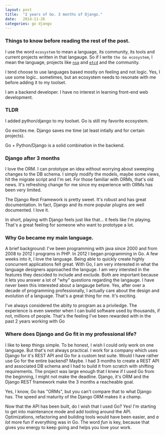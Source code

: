 ```yaml
---
layout: post
title:  "2 years of Go. 3 months of Django."
date:   2014-11-26
categories: go django  
---
```


### Things to know before reading the rest of the post. 

I use the word `ecosystem` to mean a language, its community, its tools and current projects written in that langauge. So if I write `the Go ecosystem`, I mean the language, projects like [`nsq`](http://nsq.io/) and [`etcd`](https://github.com/coreos/etcd) and the community.

I tend choose to use languages based mostly on feeling and not logic.  Yes, I use some logic.. sometimes, but an ecosystem needs to resonate with me before adding it to my toolset.

I am a backend developer. I have no interest in learning front-end web development.

### TLDR

I added python/django to my toolset. Go is still my favorite ecosystem.

Go excites me.  Django saves me time (at least intially and for certain projects).

Go + Python/Django is a solid combination in the backend.

### Django after 3 months

I love the ORM.  I can prototype an idea without worrying about sweeping changes to the DB schema. I simply modify the models, maybe some views, hit the migrate script and I'm set.  For those familiar with ORMs, that's old news.  It's refreshing change for me since my experience with ORMs has been very limited.  

The Django Rest Framework is pretty sweet. It's robust and has great documentation. In fact, Django and its more popular plugins are well documented.  I love it. 

In short, playing with Django feels just like that... it feels like I'm playing. That's a great feeling for someone who want to prototype a lot. 

### Why Go became my main language.

A brief background: I've been programming with java since 2000 and from 2008 to 2012 I programs in PHP.  In 2012 I began programming in Go. A few weeks into it, I love the language.  Being able to quickly create highly concurrent applications felt great. With Go, I am very interested in what the language designers approached the languge.  I am very intersted in the features they descided to include and exclude.  Both are important because it lets you answer a lot of "why" questions regarding the langauge. I have never been this interested about a langauge before. Yes, after over a decade of programming professionally, I actually care about the design and evolution of a language. That's a great thing for me. It's exciting. 

I've always considered the abilty to program as a priviledge. The experience is even sweeter when I can build software used by thousands, if not, millions of people. That's the feeling I've been rewarded with in the past 2 years working with Go


### Where does Django and Go fit in my professional life?

I like to keep things simple. To be honest, I wish I could only work on one language. But that's not always practical.  I work for a company which uses Django for it's REST API and Go for a custom test suite. Would I have rather use Go for the entire backend? Maybe.  I had 3 months to create a REST API and associated DB schema and I had to build it from scratch with shifting requirements. The project was large enough that I knew if I used Go from the beginning, I might not make the deadline. Django, it's ORM and the Django REST framework make the 3 months a reacheable goal. 

Yes, I know, Go has "ORMs", but you can't compare that to what Django has.  The speed and maturity of the Django ORM makes it a champ. 

Now that the API has been built, do I wish that I used Go?  Yes!  I'm starting to get into maintenance mode and add tooling around the API.  Optimizations, refactoring and building tools would have been easier, and *a lot* more fun if everything was in Go. The word *fun* is key, because that gives you energy to keep going and helps you love your work. 

